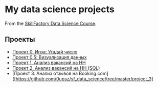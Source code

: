 # My data science projects
From the [SkillFactory Data Science Course](https://lms.skillfactory.ru/courses/course-v1:SkillFactory+DSPR-2.0+14JULY2021/course/).

## Проекты

* [Проект 0. Игра: Угадай число](https://github.com/0upsz/sf_data_science/tree/master/project_0)
* [Проект 0.5: Визуализация данных](https://github.com/0upsz/sf_data_science/tree/master/project_visual)
* [Проект 1. Анализ вакансий на HH](https://github.com/0upsz/sf_data_science/tree/master/project_1)
* [Проект 2. Анализ вакансий на HH (SQL)](https://github.com/0upsz/sf_data_science/tree/master/project_2)
* [Проект 3. Анализ отзывов на Booking.com]([https://github.com/0upsz/sf_data_science/tree/master/project_3]
